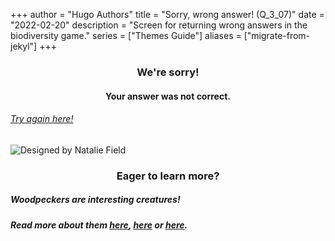 +++
author = "Hugo Authors"
title = "Sorry, wrong answer! (Q_3_07)"
date = "2022-02-20"
description = "Screen for returning wrong answers in the biodiversity game."
series = ["Themes Guide"]
aliases = ["migrate-from-jekyl"]
+++

### <center> We're sorry! </center>
#### <center> Your answer was not correct. 
###### [Try again here!](https://biodivgame.github.io/archive/question-3_07/question-3_07/)

![Designed by Natalie Field](/img/woodpecker.jpg)

### <center> Eager to learn more? </center>

##### Woodpeckers are interesting creatures! 
##### Read more about them [here](https://www.allaboutbirds.org/news/why-do-woodpeckers-like-to-hammer-on-houses-and-what-can-i-do-about-it/), [here](https://dickinsoncountyconservationboard.com/2018/10/10/nine-fun-facts-about-woodpeckers/) or [here](https://www.wwf.no/dyreleksikon/hakkespetter).